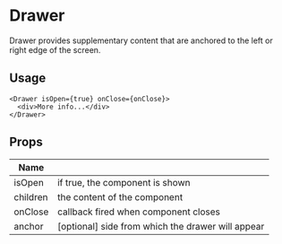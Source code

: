 # Drawer

Drawer provides supplementary content that are anchored to the left or right edge of the screen.

## Usage

```tsx
<Drawer isOpen={true} onClose={onClose}>
  <div>More info...</div>
</Drawer>
```

## Props

| Name     |                                                   |
|----------|---------------------------------------------------|
| isOpen   | if true, the component is shown                   |
| children | the content of the component                      |
| onClose  | callback fired when component closes              |
| anchor   | [optional] side from which the drawer will appear |
